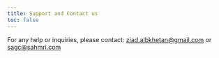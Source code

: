 ```yaml
---
title: Support and Contact us
toc: false
---
```


For any help or inquiries, please contact: <ziad.albkhetan@gmail.com> or <sagc@sahmri.com>
